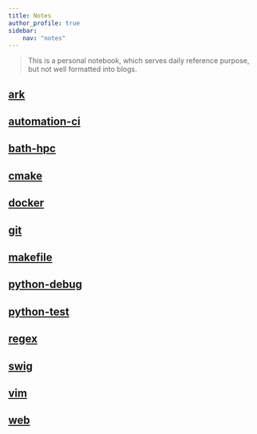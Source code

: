 ```yaml
---
title: Notes
author_profile: true
sidebar:
    nav: "notes"
---
```

> This is a personal notebook, which serves daily reference purpose, but not well formatted into blogs.

## [ark](ark)
## [automation-ci](automation-ci)
## [bath-hpc](bath-hpc)
## [cmake](cmake)
## [docker](docker)
## [git](git)
## [makefile](makefile)
## [python-debug](python-debug)
## [python-test](python-test)
## [regex](regex)
## [swig](swig)
## [vim](vim)
## [web](web)
